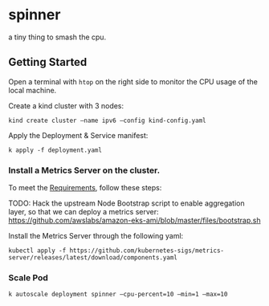 # spinner

a tiny thing to smash the cpu.

## Getting Started
Open a terminal with `htop` on the right side to monitor the CPU usage of the local machine.

Create a kind cluster with 3 nodes:
```
kind create cluster –name ipv6 –config kind-config.yaml
```

Apply the Deployment & Service manifest:
```
k apply -f deployment.yaml
```

### Install a Metrics Server on the cluster. 
To meet the [Requirements](https://github.com/kubernetes-sigs/metrics-server#requirements), follow these steps:

TODO: Hack the upstream Node Bootstrap script to enable aggregation layer, so that we can deploy a metrics server: https://github.com/awslabs/amazon-eks-ami/blob/master/files/bootstrap.sh

Install the Metrics Server through the following yaml:
```
kubectl apply -f https://github.com/kubernetes-sigs/metrics-server/releases/latest/download/components.yaml
```

### Scale Pod
`k autoscale deployment spinner –cpu-percent=10 –min=1 –max=10` 
